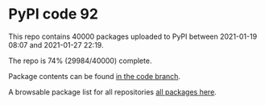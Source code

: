 # PyPI code 92

This repo contains 40000 packages uploaded to PyPI between 
2021-01-19 08:07 and 2021-01-27 22:19.

The repo is 74% (29984/40000) complete.

Package contents can be found [in the code branch](https://github.com/pypi-data/pypi-mirror-92/tree/code/packages).

A browsable package list for all repositories [all packages here](https://pypi-data.github.io/website/repositories/pypi-mirror-92).



